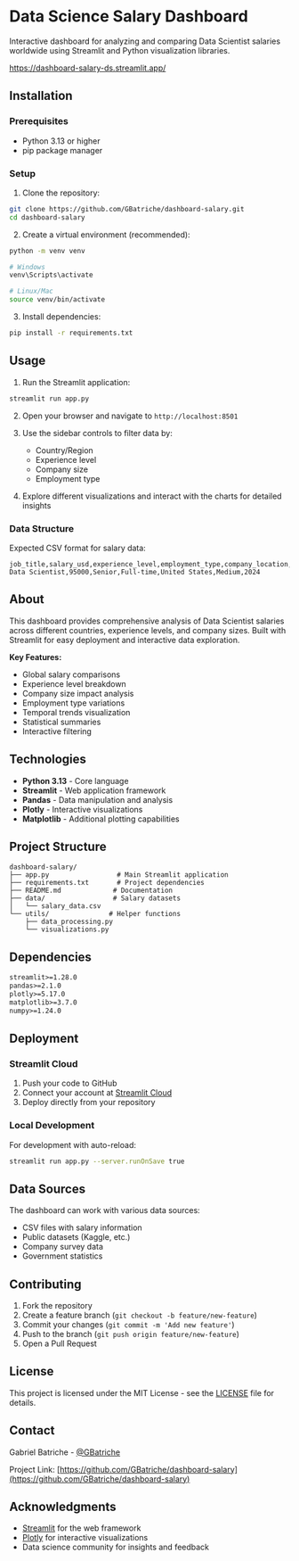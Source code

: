 # Data Science Salary Dashboard

Interactive dashboard for analyzing and comparing Data Scientist salaries worldwide using Streamlit and Python visualization libraries.

https://dashboard-salary-ds.streamlit.app/

## Installation

### Prerequisites

- Python 3.13 or higher
- pip package manager

### Setup

1. Clone the repository:
```bash
git clone https://github.com/GBatriche/dashboard-salary.git
cd dashboard-salary
```

2. Create a virtual environment (recommended):
```bash
python -m venv venv

# Windows
venv\Scripts\activate

# Linux/Mac
source venv/bin/activate
```

3. Install dependencies:
```bash
pip install -r requirements.txt
```

## Usage

1. Run the Streamlit application:
```bash
streamlit run app.py
```

2. Open your browser and navigate to `http://localhost:8501`

3. Use the sidebar controls to filter data by:
   - Country/Region
   - Experience level
   - Company size
   - Employment type

4. Explore different visualizations and interact with the charts for detailed insights

### Data Structure

Expected CSV format for salary data:
```csv
job_title,salary_usd,experience_level,employment_type,company_location,company_size,year
Data Scientist,95000,Senior,Full-time,United States,Medium,2024
```

## About

This dashboard provides comprehensive analysis of Data Scientist salaries across different countries, experience levels, and company sizes. Built with Streamlit for easy deployment and interactive data exploration.

**Key Features:**
- Global salary comparisons
- Experience level breakdown
- Company size impact analysis
- Employment type variations
- Temporal trends visualization
- Statistical summaries
- Interactive filtering

## Technologies

- **Python 3.13** - Core language
- **Streamlit** - Web application framework
- **Pandas** - Data manipulation and analysis
- **Plotly** - Interactive visualizations
- **Matplotlib** - Additional plotting capabilities

## Project Structure

```
dashboard-salary/
├── app.py                 # Main Streamlit application
├── requirements.txt       # Project dependencies
├── README.md             # Documentation
├── data/                 # Salary datasets
│   └── salary_data.csv
└── utils/               # Helper functions
    ├── data_processing.py
    └── visualizations.py
```

## Dependencies

```txt
streamlit>=1.28.0
pandas>=2.1.0
plotly>=5.17.0
matplotlib>=3.7.0
numpy>=1.24.0
```

## Deployment

### Streamlit Cloud

1. Push your code to GitHub
2. Connect your account at [Streamlit Cloud](https://streamlit.io/cloud)
3. Deploy directly from your repository

### Local Development

For development with auto-reload:
```bash
streamlit run app.py --server.runOnSave true
```

## Data Sources

The dashboard can work with various data sources:
- CSV files with salary information
- Public datasets (Kaggle, etc.)
- Company survey data
- Government statistics

## Contributing

1. Fork the repository
2. Create a feature branch (`git checkout -b feature/new-feature`)
3. Commit your changes (`git commit -m 'Add new feature'`)
4. Push to the branch (`git push origin feature/new-feature`)
5. Open a Pull Request

## License

This project is licensed under the MIT License - see the [LICENSE](LICENSE) file for details.

## Contact

Gabriel Batriche - [@GBatriche](https://github.com/GBatriche)

Project Link: [https://github.com/GBatriche/dashboard-salary](https://github.com/GBatriche/dashboard-salary)

## Acknowledgments

- [Streamlit](https://streamlit.io/) for the web framework
- [Plotly](https://plotly.com/) for interactive visualizations
- Data science community for insights and feedback
